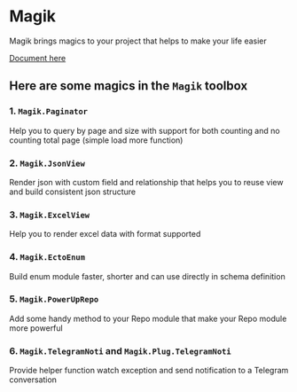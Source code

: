 # Magik

Magik brings magics to your project that helps to make your life easier

[Document here](https://onpointvn.github.io/magik/readme.html)

## Here are some magics in the `Magik` toolbox

### 1. `Magik.Paginator`
Help you to query by page and size with support for both counting and no counting total page (simple load more function)

### 2. `Magik.JsonView`
Render json with custom field and relationship that helps you to reuse view and build consistent json structure

### 3. `Magik.ExcelView`
Help you to render excel data with format supported


### 4. `Magik.EctoEnum`
Build enum module faster, shorter and can use directly in schema definition

### 5. `Magik.PowerUpRepo`
Add some handy method to your Repo module that make your Repo module more powerful

### 6. `Magik.TelegramNoti` and `Magik.Plug.TelegramNoti`
Provide helper function watch exception and send notification to a Telegram conversation
